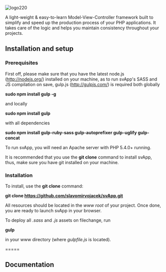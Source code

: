 ![logo220](https://cloud.githubusercontent.com/assets/4658565/2871400/26300ca4-d309-11e3-85c9-b893c24e961f.png)

A light-weight & easy-to-learn Model-View-Controller framework built to simplify and speed up the production process of your PHP applications. It takes care of the logic and helps you maintain consistency throughout your projects.

## Installation and setup

### Prerequisites

First off, please make sure that you have the latest node.js (http://nodejs.org/) installed on your machine, as to run svApp's SASS and JS compilation on save, gulp.js (http://gulpjs.com/) is required both globally

**sudo npm install gulp -g**

and locally

**sudo npm install gulp**

with all dependencies

**sudo npm install gulp-ruby-sass gulp-autoprefixer gulp-uglify gulp-concat**

To run svApp, you will need an Apache server with PHP 5.4.0+ running.

It is recommended that you use the **git clone** command to install svApp, thus, make sure you have git installed on your machine.

### Installation

To install, use the **git clone** command:

**git clone https://github.com/slavomirvojacek/svApp.git**

All resources should be located in the *www root* of your project. Once done, you are ready to launch svApp in your browser.

To deploy all *.sass* and *.js* assets on filechange, run

**gulp**

in your www directory (where *gulpfile.js* is located).

=====
## Documentation

